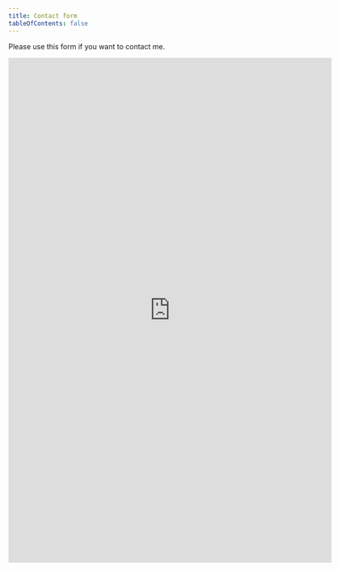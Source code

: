```yaml
---
title: Contact form
tableOfContents: false
---
```


Please use this form if you want to contact me.

<iframe
    src="https://docs.google.com/forms/d/e/1FAIpQLSfd2Y2Y5sqhbOOHNbLBt1znp-bg6I_Sq3V3Kz8wX6qOEvKG5g/viewform?embedded=true"
    width="640"
    height="679"
    frameborder="0"
    marginheight="0"
    marginwidth="0"
    style="height: 1000px">
    Chargement…
</iframe>